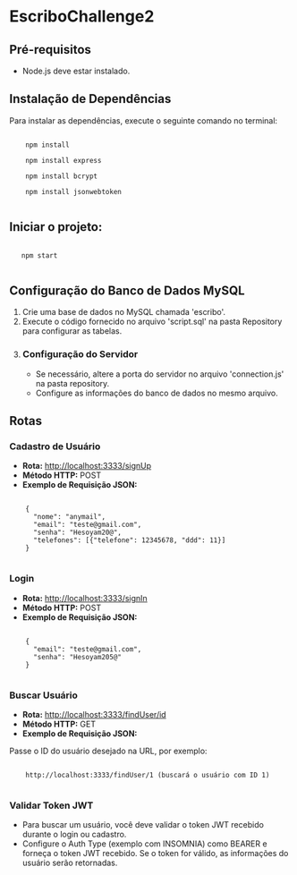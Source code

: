 
 
<body>

  <h1>EscriboChallenge2</h1>
  <h2>Pré-requisitos</h2>
  <ul>
    <li>Node.js deve estar instalado.</li>
  </ul>
  <h2>Instalação de Dependências</h2>
  <p>Para instalar as dependências, execute o seguinte comando no terminal:</p>
  <code>
    npm install<br>
    npm install express<br>
    npm install bcrypt<br>
    npm install jsonwebtoken
  </code>
  <h2>Iniciar o projeto:</h2>
  <code>
   npm start
  </code>
  <h2>Configuração do Banco de Dados MySQL</h2>
  <ol>
    <li>Crie uma base de dados no MySQL chamada 'escribo'.</li>
    <li>Execute o código fornecido no arquivo 'script.sql' na pasta Repository para configurar as tabelas.</li>
    <li>
      <h3>Configuração do Servidor</h3>
      <ul>
        <li>Se necessário, altere a porta do servidor no arquivo 'connection.js' na pasta repository.</li>
        <li>Configure as informações do banco de dados no mesmo arquivo.</li>
      </ul>
    </li>
  </ol>
  <h2>Rotas</h2>
  <h3>Cadastro de Usuário</h3>
  <ul>
    <li><strong>Rota:</strong> <a href="http://localhost:3333/signUp">http://localhost:3333/signUp</a></li>
    <li><strong>Método HTTP:</strong> POST</li>
    <li><strong>Exemplo de Requisição JSON:</strong></li>
  </ul>
  <code>
    {
      "nome": "anymail",
      "email": "teste@gmail.com",
      "senha": "Hesoyam20@",
      "telefones": [{"telefone": 12345678, "ddd": 11}]
    }
  </code>
  <h3>Login</h3>
  <ul>
    <li><strong>Rota:</strong> <a href="http://localhost:3333/signIn">http://localhost:3333/signIn</a></li>
    <li><strong>Método HTTP:</strong> POST</li>
    <li><strong>Exemplo de Requisição JSON:</strong></li>
  </ul>
  <code>
    {
      "email": "teste@gmail.com",
      "senha": "Hesoyam205@"
    }
  </code>
  <h3>Buscar Usuário</h3>
  <ul>
    <li><strong>Rota:</strong> <a href="http://localhost:3333/findUser/id">http://localhost:3333/findUser/id</a></li>
    <li><strong>Método HTTP:</strong> GET</li>
    <li><strong>Exemplo de Requisição JSON:</strong></li>
  </ul>
  <p>Passe o ID do usuário desejado na URL, por exemplo:</p>
  <code>
    http://localhost:3333/findUser/1 (buscará o usuário com ID 1)
  </code>
  <h3>Validar Token JWT</h3>
  <ul>
    <li>Para buscar um usuário, você deve validar o token JWT recebido durante o login ou cadastro.</li>
    <li>Configure o Auth Type (exemplo com INSOMNIA) como BEARER e forneça o token JWT recebido. Se o token for válido, as informações do usuário serão retornadas.</li>
